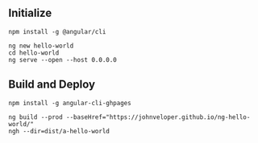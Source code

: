 ## Initialize
```
npm install -g @angular/cli
```
```
ng new hello-world
cd hello-world
ng serve --open --host 0.0.0.0
```

## Build and Deploy
```
npm install -g angular-cli-ghpages
```
```
ng build --prod --baseHref="https://johnveloper.github.io/ng-hello-world/"
ngh --dir=dist/a-hello-world
```